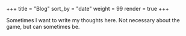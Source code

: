 +++
title = "Blog"
sort_by = "date"
weight = 99
render = true
+++

Sometimes I want to write my thoughts here. Not necessary about the game, but can sometimes be.